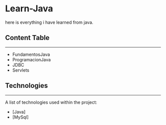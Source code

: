 # Learn-Java
 here is everything i have learned from java.

## Content Table
***
* FundamentosJava
* ProgramacionJava
* JDBC
* Servlets

## Technologies
***
A list of technologies used within the project:
* [Java]
* [MySql]
